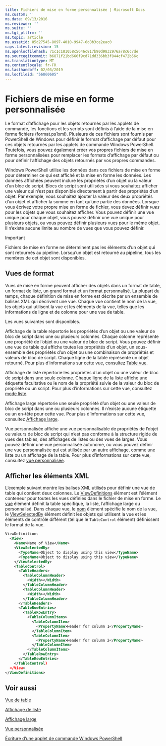 ```yaml
---
title: Fichiers de mise en forme personnalisée | Microsoft Docs
ms.custom: ''
ms.date: 09/13/2016
ms.reviewer: ''
ms.suite: ''
ms.tgt_pltfrm: ''
ms.topic: article
ms.assetid: 85d27545-8097-4010-9947-6d8b3ce2eac0
caps.latest.revision: 15
ms.openlocfilehash: 71c1c181058c5646c817b90d9832976a78c6c7de
ms.sourcegitcommit: b6871f21bd666f9cd71dd336bb3f844cf472b56c
ms.translationtype: MT
ms.contentlocale: fr-FR
ms.lasthandoff: 02/03/2019
ms.locfileid: "56860605"
---
```

# <a name="custom-formatting-files"></a>Fichiers de mise en forme personnalisée

Le format d’affichage pour les objets retournés par les applets de commande, les fonctions et les scripts sont définis à l’aide de la mise en forme fichiers (format.ps1xml). Plusieurs de ces fichiers sont fournis par PowerShell de Windows pour définir le format d’affichage par défaut pour ces objets retournés par les applets de commande Windows PowerShell. Toutefois, vous pouvez également créer vos propres fichiers de mise en forme personnalisées pour remplacer les formats d’affichage par défaut ou pour définir l’affichage des objets retournés par vos propres commandes.

Windows PowerShell utilise les données dans ces fichiers de mise en forme pour déterminer ce qui est affiché et la mise en forme les données. Les données affichées peuvent inclure les propriétés d’un objet ou la valeur d’un bloc de script.  Blocs de script sont utilisées si vous souhaitez afficher une valeur qui n’est pas disponible directement à partir des propriétés d’un objet. Par exemple, vous souhaitez ajouter la valeur des deux propriétés d’un objet et afficher la somme en tant qu’une partie des données. Lorsque vous écrivez votre propre mise en forme de fichier, vous devez définir *vues* pour les objets que vous souhaitez afficher. Vous pouvez définir une vue unique pour chaque objet, vous pouvez définir une vue unique pour plusieurs objets, ou vous pouvez définir plusieurs vues pour le même objet. Il n’existe aucune limite au nombre de vues que vous pouvez définir.

> [!IMPORTANT]
> Fichiers de mise en forme ne déterminent pas les éléments d’un objet qui sont retournés au pipeline. Lorsqu’un objet est retourné au pipeline, tous les membres de cet objet sont disponibles.

## <a name="format-views"></a>Vues de format

Vues de mise en forme peuvent afficher des objets dans un format de table, un format de liste, un grand format et un format personnalisé. La plupart du temps, chaque définition de mise en forme est décrite par un ensemble de balises XML qui décrivent une vue. Chaque vue contient le nom de la vue, les objets qui utilisent la vue et les éléments de la vue, telles que les informations de ligne et de colonne pour une vue de table.

Les vues suivantes sont disponibles.

Affichage de la table répertorie les propriétés d’un objet ou une valeur de bloc de script dans une ou plusieurs colonnes. Chaque colonne représente une propriété de l’objet ou une valeur de bloc de script. Vous pouvez définir une vue de table qui affiche toutes les propriétés d’un objet, un sous-ensemble des propriétés d’un objet ou une combinaison de propriétés et valeurs de bloc de script. Chaque ligne de la table représente un objet retourné. Pour plus d’informations sur cette vue, consultez [Table vue](../format/creating-a-table-view.md).

Affichage de liste répertorie les propriétés d’un objet ou une valeur de bloc de script dans une seule colonne. Chaque ligne de la liste affiche une étiquette facultative ou le nom de la propriété suivie de la valeur du bloc de propriété ou un script. Pour plus d’informations sur cette vue, consultez [mode liste](../format/creating-a-list-view.md).

Affichage large répertorie une seule propriété d’un objet ou une valeur de bloc de script dans une ou plusieurs colonnes. Il n’existe aucune étiquette ou un en-tête pour cette vue. Pour plus d’informations sur cette vue, consultez [Affichage large](../format/creating-a-wide-view.md).

Vue personnalisée affiche une vue personnalisable de propriétés de l’objet ou valeurs de bloc de script qui n’est pas conforme à la structure rigide de vues des tables, des affichages de listes ou des vues de larges. Vous pouvez définir une vue personnalisée autonome, ou vous pouvez définir une vue personnalisée qui est utilisée par un autre affichage, comme une liste ou un affichage de la table. Pour plus d’informations sur cette vue, consultez [vue personnalisée](../format/creating-custom-controls.md).

## <a name="view-xml-elements"></a>Afficher les éléments XML

L’exemple suivant montre les balises XML utilisés pour définir une vue de table qui contient deux colonnes. Le [ViewDefinitions](../format/viewdefinitions-element-format.md) élément est l’élément conteneur pour toutes les vues définies dans le fichier de mise en forme. Le [vue](../format/view-element-format.md) élément définit la table spécifique, la liste, l’affichage large ou personnalisé. Dans chaque vue, le [nom](../format/name-element-for-view-format.md) élément spécifie le nom de la vue, le [ViewSelectedBy](../format/viewselectedby-element-format.md) élément définit les objets qui utilisent la vue et les éléments de contrôle différent (tel que le `TableControl` élément) définissent le format de la vue.

```xml
ViewDefinitions
  <View>
    <Name>Name of View</Name>
    <ViewSelectedBy>
      <TypeName>Object to display using this view</TypeName>
      <TypeName>Object to display using this view</TypeName>
    </ViewSelectedBy>
    <TableControl>
      <TableHeaders>
        <TableColumnHeader>
          <Width></Width>
        </TableColumnHeader>
        <TableColumnHeader>
          <Width></Width>
        </TableColumnHeader>
      </TableHeaders>
      <TableRowEntries>
        <TableRowEntry>
          <TableColumnItems>
            <TableColumnItem>
              <PropertyName>Header for column 1</PropertyName>
            </TableColumnItem>
            <TableColumnItem>
              <PropertyName>Header for column 2</PropertyName>
            </TableColumnItem>
          </TableColumnItems>
        </TableRowEntry>
      </TableRowEntries>
    </TableControl)
  </View>
</ViewDefinitions>

```

## <a name="see-also"></a>Voir aussi

[Vue de table](../format/creating-a-table-view.md)

[Affichage de liste](../format/creating-a-list-view.md)

[Affichage large](../format/creating-a-wide-view.md)

[Vue personnalisée](../format/creating-custom-controls.md)

[Écriture d’une applet de commande Windows PowerShell](./writing-a-windows-powershell-cmdlet.md)
